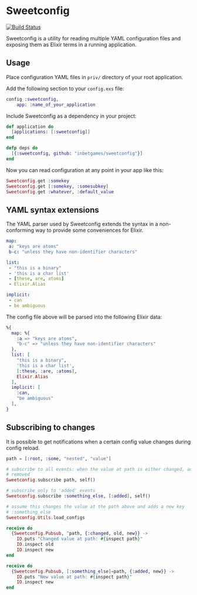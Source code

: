 Sweetconfig
===========

[![Build Status](https://travis-ci.org/d0rc/sweetconfig.png?branch=master "Build Status")](http://travis-ci.org/d0rc/sweetconfig)

Sweetconfig is a utility for reading multiple YAML configuration files and
exposing them as Elixir terms in a running application.


## Usage

Place configuration YAML files in `priv/` directory of your root application.

Add the following section to your `config.exs` file:

```elixir
config :sweetconfig,
	app: :name_of_your_application
```

Include Sweetconfig as a dependency in your project:

```elixir
def application do
  [applications: [:sweetconfig]]
end

defp deps do
  [{:sweetconfig, github: "inbetgames/sweetconfig"}]
end
```

Now you can read configuration at any point in your app like this:

```elixir
Sweetconfig.get :somekey
Sweetconfig.get [:somekey, :somesubkey]
Sweetconfig.get :whatever, :default_value
```


## YAML syntax extensions

The YAML parser used by Sweetconfig extends the syntax in a non-conforming way
to provide some conveniences for Elixir.

```yaml
map:
 a: "keys are atoms"
 b-c: "unless they have non-identifier characters"

list:
 - "this is a binary"
 - 'this is a char list'
 - [these, are, atoms]
 - Elixir.Alias

implicit:
 - can
 - be ambiguous
```

The config file above will be parsed into the following Elixir data:

```elixir
%{
  map: %{
    :a => "keys are atoms",
    "b-c" => "unless they have non-identifier characters"
  },
  list: [
    "this is a binary",
    'this is a char list',
    [:these, :are, :atoms],
    Elixir.Alias
  ],
  implicit: [
    :can,
    "be ambiguous"
  ],
}
```

## Subscribing to changes

It is possible to get notifications when a certain config value changes
during config reload.

```elixir
path = [:root, :some, "nested", "value"]

# subscribe to all events: when the value at path is either changed, added, or
# removed
Sweetconfig.subscribe path, self()

# subscribe only to 'added' events
Sweetconfig.subscribe :something_else, [:added], self()

# assume this changes the value at the path above and adds a new key
# :something_else
Sweetconfig.Utils.load_configs

receive do
  {Sweetconfig.Pubsub, ^path, {:changed, old, new}} ->
    IO.puts "Changed value at path: #{inspect path}"
    IO.inspect old
    IO.inspect new
end

receive do
  {Sweetconfig.Pubsub, [:something_else]=path, {:added, new}} ->
    IO.puts "New value at path: #{inspect path}"
    IO.inspect new
end
```
